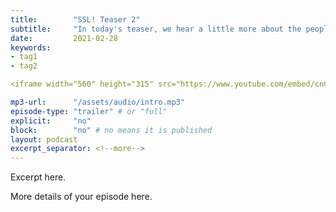 ```yaml
---
title:        "SSL! Teaser 2"
subtitle:     "In today's teaser, we hear a little more about the people involved in Some Stutter, Luh! podcast. Team member, Luca Dinu, joins co-hosts Greg O'Grady and Katelyn Mayo to discuss their excitement about this project! Stay tuned for next week to meet the final member of our production team! And mark your calendars for our first full episode coming March 14th, 2021."
date:         2021-02-28
keywords:
- tag1
- tag2

<iframe width="560" height="315" src="https://www.youtube.com/embed/cnCfPQBgK54" title="YouTube video player" frameborder="0" allow="accelerometer; autoplay; clipboard-write; encrypted-media; gyroscope; picture-in-picture" allowfullscreen></iframe>

mp3-url:      "/assets/audio/intro.mp3"
episode-type: "trailer" # or "full"
explicit:     "no"
block:        "no" # no means it is published
layout: podcast
excerpt_separator: <!--more-->
---
```

Excerpt here.
<!--more-->

More details of your episode here.
